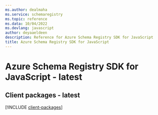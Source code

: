 ```yaml
---
ms.author: dealmaha
ms.service: schemaregistry
ms.topic: reference
ms.data: 10/04/2022
ms.devlang: javascript
author: deyaaeldeen
description: Reference for Azure Schema Registry SDK for JavaScript
title: Azure Schema Registry SDK for JavaScript
---
```

# Azure Schema Registry SDK for JavaScript - latest

## Client packages - latest
[!INCLUDE [client-packages](schema-registry-client-index.md)]